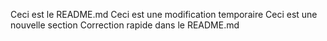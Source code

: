 Ceci est le README.md
Ceci est une modification temporaire
Ceci est une nouvelle section
Correction rapide dans le README.md